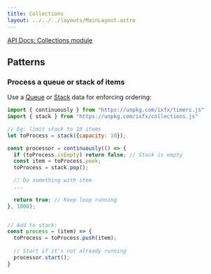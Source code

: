 ```yaml
---
title: Collections
layout: ../../../layouts/MainLayout.astro
---
```


[API Docs: Collections module](https://clinth.github.io/ixfx/modules/Collections.html)

## Patterns

<a name="jobQueue"></a>

### Process a queue or stack of items

Use a [Queue](https://clinth.github.io/ixfx/modules/Collections.Queues.html) or [Stack](https://clinth.github.io/ixfx/modules/Collections.Stacks.html) data for enforcing ordering:

```js
import { continuously } from "https://unpkg.com/ixfx/timers.js"
import { stack } from "https://unpkg.com/ixfx/collections.js"

// Eg: limit stack to 10 items
let toProcess = stack({capacity: 10});

const processor = continuously(() => {
  if (toProcess.isEmpty) return false; // Stack is empty
  const item = toProcess.peek;
  toProcess = stack.pop();

  // Do something with item
  ...
  
  return true; // Keep loop running
}, 1000);


// Add to stack:
const process = (item) => {
  toProcess = toProcess.push(item);
  
  // Start if it's not already running
  processor.start();
}
```
